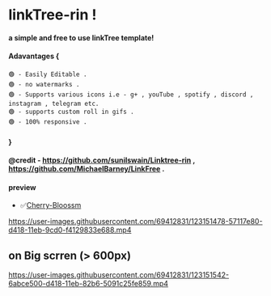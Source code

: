 # linkTree-rin !

#### a simple and free to use linkTree template! 

#### Adavantages {
    🟢 - Easily Editable .
    🟢 - no watermarks .
    🟢 - Supports various icons i.e - g+ , youTube , spotify , discord , instagram , telegram etc.
    🟢 - supports custom roll in gifs .
    🟢 - 100% responsive .
####  }
#### @credit - https://github.com/sunilswain/Linktree-rin , https://github.com/MichaelBarney/LinkFree .


#### preview

* ✅[Cherry-Bloossm](https://sunilswain.github.io/Linktree-rin/)




https://user-images.githubusercontent.com/69412831/123151478-57117e80-d418-11eb-9cd0-f4129833e688.mp4



## on Big scrren (> 600px)


https://user-images.githubusercontent.com/69412831/123151542-6abce500-d418-11eb-82b6-5091c25fe859.mp4









